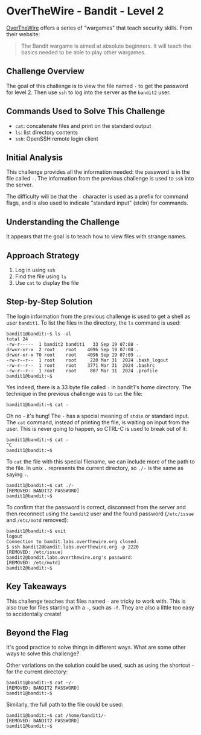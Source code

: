 # OverTheWire - Bandit - Level 2

[OverTheWire](https://overthewire.org) offers a series of "wargames" that teach
security skills. From their website:

> The Bandit wargame is aimed at absolute beginners. It will teach the basics
> needed to be able to play other wargames.

## Challenge Overview

The goal of this challenge is to view the file named `-` to get the password for
level 2. Then use `ssh` to log into the server as the `bandit2` user.

## Commands Used to Solve This Challenge

- `cat`: concatenate files and print on the standard output
- `ls`: list directory contents
- `ssh`: OpenSSH remote login client

## Initial Analysis

This challenge provides all the information needed: the password is in the file
called `-`. The information from the previous challenge is used to `ssh` into
the server.

The difficulty will be that the `-` character is used as a prefix for command
flags, and is also used to indicate "standard input" (stdin) for commands.

## Understanding the Challenge

It appears that the goal is to teach how to view files with strange names.

## Approach Strategy

1. Log in using `ssh`
1. Find the file using `ls`
1. Use `cat` to display the file

## Step-by-Step Solution

The login information from the previous challenge is used to get a shell as user
`bandit1`. To list the files in the directory, the `ls` command is used:

```
bandit1@bandit:~$ ls -al
total 24
-rw-r-----  1 bandit2 bandit1   33 Sep 19 07:08 -
drwxr-xr-x  2 root    root    4096 Sep 19 07:08 .
drwxr-xr-x 70 root    root    4096 Sep 19 07:09 ..
-rw-r--r--  1 root    root     220 Mar 31  2024 .bash_logout
-rw-r--r--  1 root    root    3771 Mar 31  2024 .bashrc
-rw-r--r--  1 root    root     807 Mar 31  2024 .profile
bandit1@bandit:~$
```

Yes indeed, there is a 33 byte file called `-` in bandit1's home directory. The
technique in the previous challenge was to `cat` the file:

```
bandit1@bandit:~$ cat -

```

Oh no - it's hung! The `-` has a special meaning of `stdin` or standard input.
The `cat` command, instead of printing the file, is waiting on input from the
user. This is never going to happen, so CTRL-C is used to break out of it:

```
bandit1@bandit:~$ cat -
^C
bandit1@bandit:~$
```

To `cat` the file with this special filename, we can include more of the path to
the file. In unix `.` represents the current directory, so `./-` is the same as
saying `-`.

```
bandit1@bandit:~$ cat ./-
[REMOVED: BANDIT2 PASSWORD]
bandit1@bandit:~$
```

To confirm that the password is correct, disconnect from the server and then
reconnect using the `bandit2` user and the found password (`/etc/issue` and
`/etc/motd` removed):

```
bandit1@bandit:~$ exit
logout
Connection to bandit.labs.overthewire.org closed.
$ ssh bandit2@bandit.labs.overthewire.org -p 2220
[REMOVED: /etc/issue]
bandit2@bandit.labs.overthewire.org's password:
[REMOVED: /etc/motd]
bandit2@bandit:~$
```

## Key Takeaways

This challenge teaches that files named `-` are tricky to work with. This is
also true for files starting with a `-`, such as `-f`. They are also a little
too easy to accidentally create!

## Beyond the Flag

It's good practice to solve things in different ways. What are some other ways
to solve this challenge?

Other variations on the solution could be used, such as using the shortcut `~`
for the current directory:

```
bandit1@bandit:~$ cat ~/-
[REMOVED: BANDIT2 PASSWORD]
bandit1@bandit:~$
```

Similarly, the full path to the file could be used:

```
bandit1@bandit:~$ cat /home/bandit1/-
[REMOVED: BANDIT2 PASSWORD]
bandit1@bandit:~$
```
